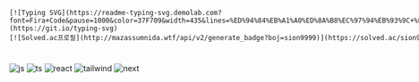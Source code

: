 
<div style="display: flex; justify-content: space-between;">
  <span>
    
    [![Typing SVG](https://readme-typing-svg.demolab.com?font=Fira+Code&pause=1000&color=37F709&width=435&lines=%ED%94%84%EB%A1%A0%ED%8A%B8%EC%97%94%EB%93%9C+%EA%B0%9C%EB%B0%9C%EC%9E%90+%EB%B0%95%EC%8B%9C%EC%98%A8%EC%9E%85%EB%8B%88%EB%8B%A4.+)](https://git.io/typing-svg)
    [![Solved.ac프로필](http://mazassumnida.wtf/api/v2/generate_badge?boj=sion9999)](https://solved.ac/sion9999)

  </span>
  <span>
    
    [![Top Langs](https://github-readme-stats.vercel.app/api/top-langs/?username=Sionparadox)](https://github.com/anuraghazra/github-readme-stats)
    
  </span>
</div>

![js](https://img.shields.io/badge/JavaScript-F7DF1E?style=for-the-badge&logo=JavaScript&logoColor=white)
![ts](https://img.shields.io/badge/TypeScript-007ACC?style=for-the-badge&logo=typescript&logoColor=white)
![react](https://img.shields.io/badge/React-20232A?style=for-the-badge&logo=react&logoColor=61DAFB)
![tailwind](https://img.shields.io/badge/Tailwind_CSS-38B2AC?style=for-the-badge&logo=tailwind-css&logoColor=white)
![next](https://img.shields.io/badge/Next.js-000?logo=nextdotjs&logoColor=fff&style=for-the-badge)

